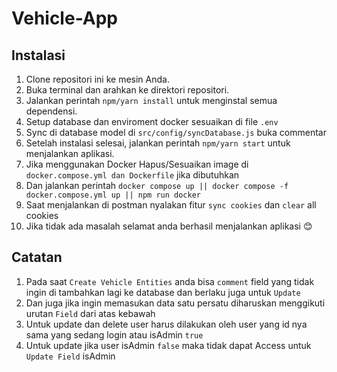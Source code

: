 # Vehicle-App

## Instalasi

1. Clone repositori ini ke mesin Anda.
2. Buka terminal dan arahkan ke direktori repositori.
3. Jalankan perintah `npm/yarn install` untuk menginstal semua dependensi.
4. Setup database dan enviroment docker sesuaikan di file `.env`
5. Sync di database model di `src/config/syncDatabase.js` buka commentar
6. Setelah instalasi selesai, jalankan perintah `npm/yarn start` untuk menjalankan aplikasi.
8. Jika menggunakan Docker Hapus/Sesuaikan image di `docker.compose.yml dan Dockerfile` jika dibutuhkan
9. Dan jalankan perintah `docker compose up || docker compose -f docker.compose.yml up || npm run docker`
10. Saat menjalankan di postman nyalakan fitur `sync cookies` dan `clear` all cookies 
11. Jika tidak ada masalah selamat anda berhasil menjalankan aplikasi 😊

## Catatan
1. Pada saat `Create Vehicle Entities` anda bisa `comment` field yang tidak ingin di tambahkan lagi ke database dan berlaku juga untuk `Update`
2. Dan juga jika ingin memasukan data satu persatu diharuskan menggikuti urutan `Field` dari atas kebawah
3. Untuk update dan delete user harus dilakukan oleh user yang id nya sama yang sedang login atau isAdmin `true`
4. Untuk update jika user isAdmin `false` maka tidak dapat Access untuk `Update Field` isAdmin

